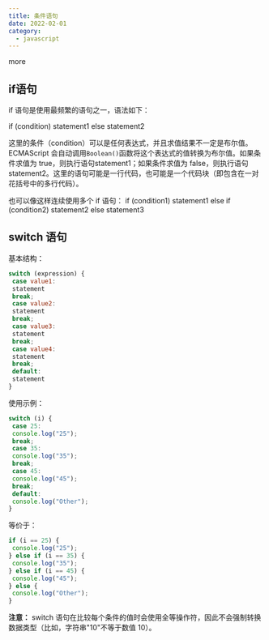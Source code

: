 ```yaml
---
title: 条件语句
date: 2022-02-01
category:
  - javascript
---
```


more

## if语句
if 语句是使用最频繁的语句之一，语法如下：  

if (condition) statement1 else statement2

这里的条件（condition）可以是任何表达式，并且求值结果不一定是布尔值。ECMAScript 会自动调用`Boolean()`函数将这个表达式的值转换为布尔值。如果条件求值为 true，则执行语句statement1；如果条件求值为 false，则执行语句 statement2。这里的语句可能是一行代码，也可能是一个代码块（即包含在一对花括号中的多行代码）。

也可以像这样连续使用多个 if 语句：
if (condition1) statement1 else if (condition2) statement2 else statement3

## switch 语句
基本结构：
```js
switch (expression) {
 case value1:
 statement
 break;
 case value2:
 statement
 break;
 case value3:
 statement
 break;
 case value4:
 statement
 break;
 default:
 statement
}
```

使用示例：
```js
switch (i) {
 case 25:
 console.log("25");
 break;
 case 35:
 console.log("35");
 break;
 case 45:
 console.log("45");
 break;
 default:
 console.log("Other");
} 
```
等价于：
```js
if (i == 25) {
 console.log("25");
} else if (i == 35) {
 console.log("35");
} else if (i == 45) {
 console.log("45");
} else {
 console.log("Other");
} 
```

**注意：**
switch 语句在比较每个条件的值时会使用全等操作符，因此不会强制转换数据类型（比如，字符串"10"不等于数值 10）。